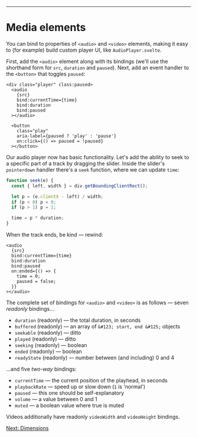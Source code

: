 ------
# **Media elements**
You can bind to properties of `<audio>` and `<video>` elements, making it easy to (for example) build custom player UI, like <code data-file="src/routes/part2/advanced-bindings/media-elements/AudioPlayer.svelte">AudioPlayer.svelte</code>.

First, add the `<audio>` element along with its bindings (we'll use the shorthand form for `src`, `duration` and `paused`). Next, add an event handler to the `<button>` that toggles `paused`:
```svelte title="src/routes/part2/advanced-bindings/media-elements/AudioPlayer.svelte" {3-6} /<audio/ "  ></audio>" /on:click={() => paused = !paused}/
<div class="player" class:paused>
  <audio
    {src}
    bind:currentTime={time}
    bind:duration
    bind:paused
  ></audio>

  <button 
    class="play" 
    aria-label={paused ? 'play' : 'pause'}
    on:click={() => paused = !paused}
  ></button>
```
Our audio player now has basic functionality. Let's add the ability to seek to a specific part of a track by dragging the slider. Inside the slider's `pointerdown` handler there's a `seek` function, where we can update `time`:
```js title="src/routes/part2/advanced-bindings/media-elements/AudioPlayer.svelte" /time = p * duration;/
function seek(e) {
  const { left, width } = div.getBoundingClientRect();

  let p = (e.clientX - left) / width;
  if (p < 0) p = 0;
  if (p > 1) p = 1;

  time = p * duration;
}
```
When the track ends, be kind — rewind:
```svelte title="src/routes/part2/advanced-bindings/media-elements/AudioPlayer.svelte" /on:ended={() => {/ /  }}/ {7-8} 
<audio
  {src}
  bind:currentTime={time}
  bind:duration
  bind:paused
  on:ended={() => {
    time = 0;
    paused = false;
  }}
></audio>
```
The complete set of bindings for `<audio>` and `<video>` is as follows — seven _readonly_ bindings...
- `duration` (readonly) — the total duration, in seconds
- `buffered` (readonly) — an array of `&#123; start, end &#125;` objects
- `seekable` (readonly) — ditto
- `played` (readonly) — ditto
- `seeking` (readonly) — boolean
- `ended` (readonly) — boolean
- `readyState` (readonly) — number between (and including) 0 and 4

...and five _two-way_ bindings:
- `currentTime` — the current position of the playhead, in seconds
- `playbackRate` — speed up or slow down (`1` is 'normal')
- `paused` — this one should be self-explanatory
- `volume` — a value between 0 and 1
- `muted` — a boolean value where true is muted

Videos additionally have readonly `videoWidth` and `videoHeight` bindings.

[Next: Dimensions](/part2/advanced-bindings/dimensions)
